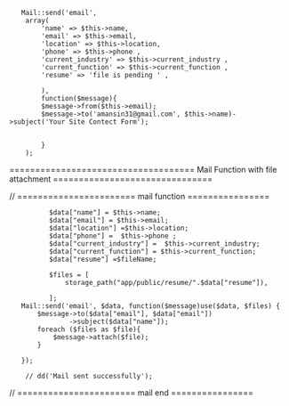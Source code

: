        
       
       Mail::send('email',
        array(
            'name' => $this->name,
            'email' => $this->email,
            'location' => $this->location,
            'phone' => $this->phone ,
            'current_industry' => $this->current_industry ,
            'current_function' => $this->current_function ,
            'resume' => 'file is pending ' ,

            ),
            function($message){
            $message->from($this->email);
            $message->to('amansin31@gmail.com', $this->name)->subject('Your Site Contect Form');
          
          
            }
        );
==================================== Mail Function with file attachment ===============================

// ======================= mail function  ================

              $data["name"] = $this->name;
              $data["email"] = $this->email;
              $data["location"] =$this->location;
              $data["phone"] =  $this->phone ;
              $data["current_industry"] =  $this->current_industry;
              $data["current_function"] = $this->current_function;
              $data["resume"] =$fileName;

              $files = [
                  storage_path("app/public/resume/".$data["resume"]),

              ];
       Mail::send('email', $data, function($message)use($data, $files) {
           $message->to($data["email"], $data["email"])
                   ->subject($data["name"]);
           foreach ($files as $file){
               $message->attach($file);
           }

       });

        // dd('Mail sent successfully');
// ======================= mail end ================

